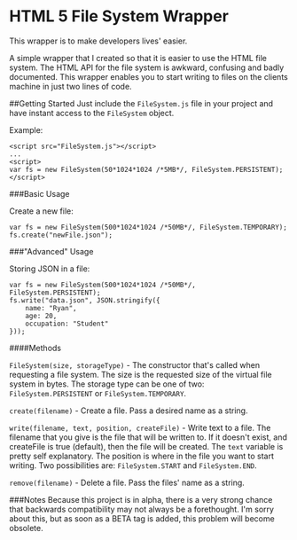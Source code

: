 HTML 5 File System Wrapper
===

This wrapper is to make developers lives' easier.

A simple wrapper that I created so that it is easier to use the HTML file system. The HTML API for the file system 
is awkward, confusing and badly documented. This wrapper enables you to start writing to files on the clients machine 
in just two lines of code.

##Getting Started
Just include the `FileSystem.js` file in your project and have instant access to the `FileSystem` object.

Example:

```
<script src="FileSystem.js"></script>
...
<script>
var fs = new FileSystem(50*1024*1024 /*5MB*/, FileSystem.PERSISTENT);
</script>
```

###Basic Usage

Create a new file:

```
var fs = new FileSystem(500*1024*1024 /*50MB*/, FileSystem.TEMPORARY);
fs.create("newFile.json");
```

###"Advanced" Usage

Storing JSON in a file:

```
var fs = new FileSystem(500*1024*1024 /*50MB*/, FileSystem.PERSISTENT);
fs.write("data.json", JSON.stringify({
    name: "Ryan",
    age: 20,
    occupation: "Student"
}));
```

####Methods

`FileSystem(size, storageType)` - The constructor that's called when requesting a file system. The size is the 
requested size of the virtual file system in bytes. The storage type can be one of two: `FileSystem.PERSISTENT` or 
`FileSystem.TEMPORARY`.

`create(filename)` - Create a file. Pass a desired name as a string.

`write(filename, text, position, createFile)` - Write text to a file. The filename that you give is the file that will 
be written to. If it doesn't exist, and createFile is true (default), then the file will be created. The `text` variable 
is pretty self explanatory. The position is where in the file you want to start writing. Two possibilities are: 
`FileSystem.START` and `FileSystem.END`.

`remove(filename)` - Delete a file. Pass the files' name as a string.

###Notes
Because this project is in alpha, there is a very strong chance that backwards compatibility may not always be a forethought. 
I'm sorry about this, but as soon as a BETA tag is added, this problem will become obsolete.